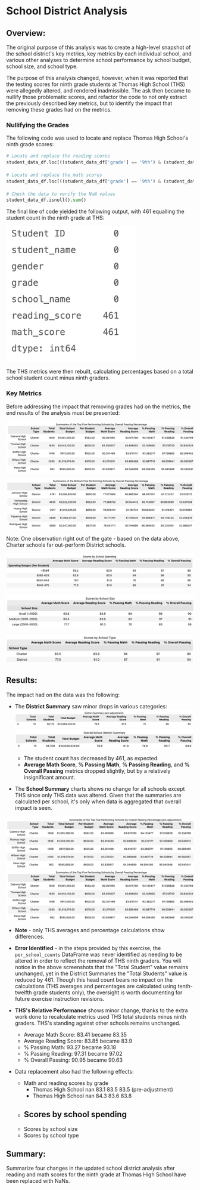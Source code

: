 # School District Analysis

## Overview: 

The original purpose of this analysis was to create a high-level snapshot of the school district's key metrics, key metrics by each individual school, and various other analyses to determine school performance by school budget, school size, and school type.

The purpose of this analysis changed, however, when it was reported that the testing scores for ninth grade students at Thomas High School (THS) were allegedly altered, and rendered inadmissible. The ask then became to nullify those problematic scores, and refactor the code to not only extract the previously described key metrics, but to identify the impact that removing these grades had on the metrics.

### Nullifying the Grades

The following code was used to locate and replace Thomas High School's ninth grade scores:

```python
# Locate and replace the reading scores
student_data_df.loc[((student_data_df['grade'] == '9th') & (student_data_df['school_name'] == 'Thomas High School')),'reading_score'] = np.nan

# Locate and replace the math scores
student_data_df.loc[((student_data_df['grade'] == '9th') & (student_data_df['school_name'] == 'Thomas High School')),'math_score'] = np.nan

# Check the data to verify the NaN values
student_data_df.isnull().sum()
```

The final line of code yielded the following output, with 461 equalling the student count in the ninth grade at THS:

![View of NaN values](Resources/NaN_test.png)

The THS metrics were then rebuilt, calculating percentages based on a total school student count minus ninth graders. 

### Key Metrics

Before addressing the impact that removing grades had on the metrics, the end results of the analysis must be presented:

![](Resources/Top_5.png)

![](Resources/Bottom_5.png)

Note: One observation right out of the gate - based on the data above, Charter schools far out-perform District schools.

![](Resources/scores_spending.png)

![](Resources/scores_by_size.png)

![](Resources/scores_by_type.png)

## Results: 

The impact had on the data was the following:

- The **District Summary** saw minor drops in various categories:
![](Resources/district_summary_pre.png)
![](Resources/district_summary.png)
  - The student count has decreased by 461, as expected.
  - **Average Math Score**, **% Passing Math**, **% Passing Reading**, and **% Overall Passing** metrics dropped slightly, but by a relatively insignificant amount.

- The **School Summary** charts shows no change for all schools except THS since only THS data was altered. Given that the summaries are calculated per school, it's only when data is aggregated that overall impact is seen.

![](Resources/top5_pre.png)
![](Resources/Top_5.png)

  - **Note** - only THS averages and percentage calculations show differences.
  - **Error Identified** - in the steps provided by this exercise, the `per_school_counts` DataFrame was never identified as needing to be altered in order to reflect the removal of THS ninth graders. You will notice in the above screenshots that the "Total Student" value remains unchanged, yet in the District Summaries the "Total Students" value is reduced by 461. Though this head count bears no impact on the calculations (THS averages and percentages are calculated using tenth-twelfth grade students only), the oversight is worth documenting for future exercise instruction revisions.
  
- **THS's Relative Performance** shows minor change, thanks to the extra work done to recalculate metrics used THS total students minus ninth graders. THS's standing against other schools remains unchanged.
  - Average Math Score: 83.41 became 83.35
  - Average Reading Score: 83.85 became 83.9
  - % Passing Math: 93.27 became 93.18
  - % Passing Reading: 97.31 became 97.02
  - % Overall Passing: 90.95 became 90.63
- Data replacement also had the following effects:
  - Math and reading scores by grade
    - Thomas High School	nan	83.1	83.5	83.5 (pre-adjustment)
    - Thomas High School	nan	84.3	83.6	83.8
  - Scores by school spending
    - 
  - Scores by school size
  - Scores by school type
  
## Summary: 

Summarize four changes in the updated school district analysis after reading and math scores for the ninth grade at Thomas High School have been replaced with NaNs.